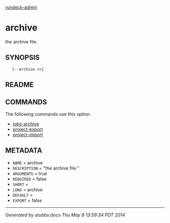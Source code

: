[rundeck-admin](../../index.html)

# archive

the archive file.

## SYNOPSIS

       [--archive <>]

## README



## COMMANDS

The following commands use this option.

* [jobs-archive](../../commands/jobs-archive/index.html)
* [project-export](../../commands/project-export/index.html)
* [project-import](../../commands/project-import/index.html)

## METADATA

* `NAME` = archive
* `DESCRIPTION` = "the archive file."
* `ARGUMENTS` = true
* `REQUIRED` = false
* `SHORT` = 
* `LONG` = archive
* `DEFAULT` = 
* `EXPORT` = false

----

*Generated by stubbs:docs Thu May  8 13:59:34 PDT 2014*

